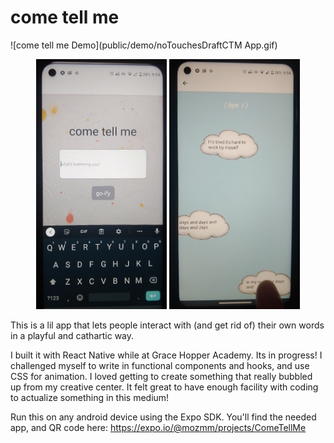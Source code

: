 # come tell me

![come tell me Demo](public/demo/noTouchesDraftCTM App.gif)

<p align="center">
<img src=https://github.com/MozMM/ComeTellMe/blob/master/public/Screen_Home.png height="400"> <img src=https://github.com/MozMM/ComeTellMe/blob/master/public/Screen_Clouds.png height="400">
</p>
This is a lil app that lets people interact with (and get rid of) their own words in a playful and cathartic way. 

I built it with React Native while at Grace Hopper Academy. Its in progress! I challenged myself to write in functional components and hooks, and use CSS for animation. I loved getting to create something that really bubbled up from my creative center. It felt great to have enough facility with coding to actualize something in this medium!

Run this on any android device using the Expo SDK. You'll find the needed app, and QR code here:
https://expo.io/@mozmm/projects/ComeTellMe
